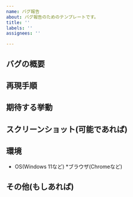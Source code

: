 ```yaml
---
name: バグ報告
about: バグ報告のためのテンプレートです。
title: ''
labels: ''
assignees: ''

---
```


## バグの概要

## 再現手順

## 期待する挙動

## スクリーンショット(可能であれば)

## 環境
* OS(Windows 11など)
*ブラウザ(Chromeなど)

## その他(もしあれば)
